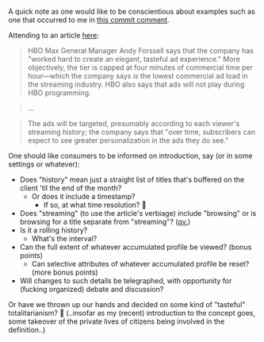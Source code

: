 A quick note as one would like to be conscientious about examples such as one that occurred to me in [this commit comment](https://github.com/chansikpark/segmentally_euphoric_autonomia/commit/2af9ad1772fc05759e565045e861cd6dc7049575#diff-c639cb5f2da1e0eaec96ab5518a55d477abcb3ef40504d6076986de5a62bf104).

Attending to an article [here](https://arstechnica.com/gadgets/2021/06/hbo-max-now-offers-a-partially-ad-supported-service-tier/):

> HBO Max General Manager Andy Forssell says that the company has "worked hard to create an elegant, tasteful ad experience." More objectively, the tier is capped at four minutes of commercial time per hour—which the company says is the lowest commercial ad load in the streaming industry. HBO also says that ads will not play during HBO programming.

> ...

> The ads will be targeted, presumably according to each viewer's streaming history; the company says that "over time, subscribers can expect to see greater personalization in the ads they do see." 

One should like consumers to be informed on introduction, say (or in some settings or whatever):
- Does "history" mean just a straight list of titles that's buffered on the client 'til the end of the month?
  - Or does it include a timestamp?
    - If so, at what time resolution? 🧐
- Does "streaming" (to use the article's verbiage) include "browsing" or is browsing for a title separate from "streaming"? ([qv.](https://www.google.com/search?q=can+of+worms))
- Is it a rolling history?
  - What's the interval?
- Can the full extent of whatever accumulated profile be viewed? (bonus points)
  - Can selective attributes of whatever accumulated profile be reset? (more bonus points)
- Will changes to such details be telegraphed, with opportunity for (fucking organized) debate and discussion?

Or have we thrown up our hands and decided on some kind of "tasteful" totalitarianism? 🤨 (..insofar as my (recent) introduction to the concept goes, some takeover of the private lives of citizens being involved in the definition..)

